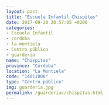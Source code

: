 ```yaml
---
layout: post
title: "Escuela Infantil Chispitas"
date: 2017-09-20 20:57:05 +0200
categories:
- Escuela Infantil
- cordoba
- la-montiela
- Centro público
- guarderia
name: "Chispitas"
province: "Córdoba"
location: "La Montiela"
code: "14011006"
type: "Centro público"
img: guarderia.jpg
permalink: /guarderias/chispitas.html
---
```

